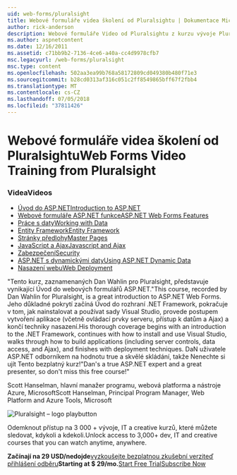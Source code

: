 ```yaml
---
uid: web-forms/pluralsight
title: Webové formuláře videa školení od Pluralsightu | Dokumentace Microsoftu
author: rick-anderson
description: Webové formuláře Video od Pluralsightu z kurzu vývoje Pluralsight této technologie ASP.NET webové formuláře vás seznámí s několika klíčových technologií, které potřebujete znát pod některým z .NET odch...
ms.author: aspnetcontent
ms.date: 12/16/2011
ms.assetid: c71bb9b2-7136-4ce6-a40a-cc4d9978cfb7
msc.legacyurl: /web-forms/pluralsight
msc.type: content
ms.openlocfilehash: 502aa3ea99b768a58172809cd049380b480f71e3
ms.sourcegitcommit: b28cd0313af316c051c2ff8549865bff67f2fbb4
ms.translationtype: MT
ms.contentlocale: cs-CZ
ms.lasthandoff: 07/05/2018
ms.locfileid: "37811426"
---
```

<a name="web-forms-video-training-from-pluralsight"></a><span data-ttu-id="aaf61-103">Webové formuláře videa školení od Pluralsightu</span><span class="sxs-lookup"><span data-stu-id="aaf61-103">Web Forms Video Training from Pluralsight</span></span>
====================
### <a name="videos"></a><span data-ttu-id="aaf61-104">Videa</span><span class="sxs-lookup"><span data-stu-id="aaf61-104">Videos</span></span>

- [<span data-ttu-id="aaf61-105">Úvod do ASP.NET</span><span class="sxs-lookup"><span data-stu-id="aaf61-105">Introduction to ASP.NET</span></span>](https://pluralsight.com/training/Player?author=dan-wahlin&name=webforms-01&mode=live&clip=0&course=aspdotnet-webforms4-intro)
- [<span data-ttu-id="aaf61-106">Webové formuláře ASP.NET funkce</span><span class="sxs-lookup"><span data-stu-id="aaf61-106">ASP.NET Web Forms Features</span></span>](https://pluralsight.com/training/Player?author=dan-wahlin&name=webforms-02&mode=live&clip=0&course=aspdotnet-webforms4-intro)
- [<span data-ttu-id="aaf61-107">Práce s daty</span><span class="sxs-lookup"><span data-stu-id="aaf61-107">Working with Data</span></span>](https://pluralsight.com/training/Player?author=dan-wahlin&name=webforms-03&mode=live&clip=0&course=aspdotnet-webforms4-intro)
- [<span data-ttu-id="aaf61-108">Entity Framework</span><span class="sxs-lookup"><span data-stu-id="aaf61-108">Entity Framework</span></span>](https://pluralsight.com/training/Player?author=dan-wahlin&name=webforms-04&mode=live&clip=0&course=aspdotnet-webforms4-intro)
- [<span data-ttu-id="aaf61-109">Stránky předlohy</span><span class="sxs-lookup"><span data-stu-id="aaf61-109">Master Pages</span></span>](https://pluralsight.com/training/Player?author=dan-wahlin&name=webforms-05&mode=live&clip=0&course=aspdotnet-webforms4-intro)
- [<span data-ttu-id="aaf61-110">JavaScript a Ajax</span><span class="sxs-lookup"><span data-stu-id="aaf61-110">Javascript and Ajax</span></span>](https://pluralsight.com/training/Player?author=dan-wahlin&name=webforms-06&mode=live&clip=0&course=aspdotnet-webforms4-intro)
- [<span data-ttu-id="aaf61-111">Zabezpečení</span><span class="sxs-lookup"><span data-stu-id="aaf61-111">Security</span></span>](https://pluralsight.com/training/Player?author=dan-wahlin&name=webforms-07&mode=live&clip=0&course=aspdotnet-webforms4-intro)
- [<span data-ttu-id="aaf61-112">ASP.NET s dynamickými daty</span><span class="sxs-lookup"><span data-stu-id="aaf61-112">Using ASP.NET Dynamic Data</span></span>](https://pluralsight.com/training/Player?author=dan-wahlin&name=webforms-08&mode=live&clip=0&course=aspdotnet-webforms4-intro)
- [<span data-ttu-id="aaf61-113">Nasazení webu</span><span class="sxs-lookup"><span data-stu-id="aaf61-113">Web Deployment</span></span>](https://pluralsight.com/training/Player?author=fritz-onion&name=webforms-09&mode=live&clip=0&course=aspdotnet-webforms4-intro)


<span data-ttu-id="aaf61-114">"Tento kurz, zaznamenaných Dan Wahlin pro Pluralsight, představuje vynikající Úvod do webových formulářů ASP.NET.</span><span class="sxs-lookup"><span data-stu-id="aaf61-114">"This course, recorded by Dan Wahlin for Pluralsight, is a great introduction to ASP.NET Web Forms.</span></span> <span data-ttu-id="aaf61-115">Jeho důkladné pokrytí začíná Úvod do rozhraní .NET Framework, pokračuje v tom, jak nainstalovat a používat sady Visual Studio, provede postupem vytvoření aplikace (včetně ovládací prvky serveru, přístup k datům a Ajax) a končí techniky nasazení.</span><span class="sxs-lookup"><span data-stu-id="aaf61-115">His thorough coverage begins with an introduction to the .NET Framework, continues with how to install and use Visual Studio, walks through how to build applications (including server controls, data access, and Ajax), and finishes with deployment techniques.</span></span> <span data-ttu-id="aaf61-116">DaN uživatele ASP.NET odborníkem na hodnotu true a skvělé skládání, takže Nenechte si ujít Tento bezplatný kurz!"</span><span class="sxs-lookup"><span data-stu-id="aaf61-116">Dan's a true ASP.NET expert and a great presenter, so don't miss this free course!"</span></span>

<span data-ttu-id="aaf61-117">Scott Hanselman, hlavní manažer programu, webová platforma a nástroje Azure, Microsoft</span><span class="sxs-lookup"><span data-stu-id="aaf61-117">Scott Hanselman, Principal Program Manager, Web Platform and Azure Tools, Microsoft</span></span>


![Pluralsight – logo playbutton](pluralsight/_static/image1.png)

<span data-ttu-id="aaf61-119">Odemknout přístup na 3 000 + vývoje, IT a creative kurzů, které můžete sledovat, kdykoli a kdekoli.</span><span class="sxs-lookup"><span data-stu-id="aaf61-119">Unlock access to 3,000+ dev, IT and creative courses that you can watch anytime, anywhere.</span></span>

<span data-ttu-id="aaf61-120">**Začínají na 29 USD/nedojde**[vyzkoušejte bezplatnou zkušební verzi](https://pluralsight.com/microsoft/olt/subscribe/SubscriptionRedirector.aspx?freetrial=true&amp;utm_source=microsoft&amp;utm_medium=sponsored-page&amp;utm_content=webmatrix&amp;utm_campaign=microsoft-sponsored-course)[teď přihlášení odběru](https://pluralsight.com/microsoft/OLT/subscriptions.aspx?utm_source=microsoft&amp;utm_medium=sponsored-page&amp;utm_content=webmatrix&amp;utm_campaign=microsoft-sponsored-course)</span><span class="sxs-lookup"><span data-stu-id="aaf61-120">**Starting at $ 29/mo.**[Start Free Trial](https://pluralsight.com/microsoft/olt/subscribe/SubscriptionRedirector.aspx?freetrial=true&amp;utm_source=microsoft&amp;utm_medium=sponsored-page&amp;utm_content=webmatrix&amp;utm_campaign=microsoft-sponsored-course)[Subscribe Now](https://pluralsight.com/microsoft/OLT/subscriptions.aspx?utm_source=microsoft&amp;utm_medium=sponsored-page&amp;utm_content=webmatrix&amp;utm_campaign=microsoft-sponsored-course)</span></span>
